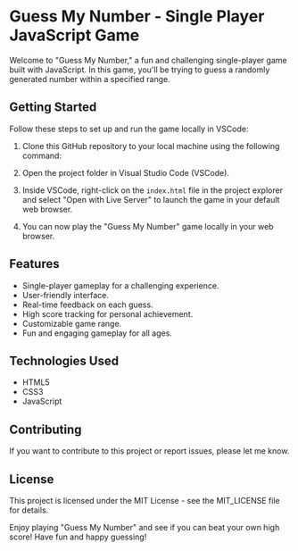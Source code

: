 # Guess My Number - Single Player JavaScript Game

Welcome to "Guess My Number," a fun and challenging single-player game built with JavaScript. In this game, you'll be trying to guess a randomly generated number within a specified range.

## Getting Started

Follow these steps to set up and run the game locally in VSCode:

1. Clone this GitHub repository to your local machine using the following command:


2. Open the project folder in Visual Studio Code (VSCode).


3. Inside VSCode, right-click on the `index.html` file in the project explorer and select "Open with Live Server" to launch the game in your default web browser.


4. You can now play the "Guess My Number" game locally in your web browser.

## Features

- Single-player gameplay for a challenging experience.
- User-friendly interface.
- Real-time feedback on each guess.
- High score tracking for personal achievement.
- Customizable game range.
- Fun and engaging gameplay for all ages.

## Technologies Used

- HTML5
- CSS3
- JavaScript 

## Contributing

If you want to contribute to this project or report issues, please let me know.

## License

This project is licensed under the MIT License - see the MIT_LICENSE file for details.

Enjoy playing "Guess My Number" and see if you can beat your own high score! Have fun and happy guessing!
